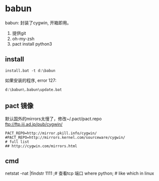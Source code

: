 # babun
babun: 封装了cygwin, 开箱即用。
1. 提供git
2. oh-my-zsh
3. pact install python3

## install 
    install.bat -t d:\babun

如果安装的程序, error 127:

    d:\babun\.babun\update.bat

## pact 镜像
默认国外的mirrors太慢了，修改~/.pact/pact.repo
ftp://ftp.iij.ad.jp/pub/cygwin/

    PACT_REPO=http://mirror.pkill.info/cygwin/
    #PACT_REPO=http://mirrors.kernel.com/sourceware/cygwin/
    # full list
    ## http://cygwin.com/mirrors.html

## cmd
netstat -nat |findstr 1111 ;# 查看tcp 端口
where python; # like which in linux